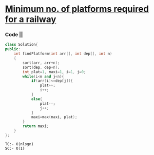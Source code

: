 # [Minimum no. of platforms required for a railway](https://practice.geeksforgeeks.org/problems/minimum-platforms-1587115620/1#)

### Code ||

``` .cpp
class Solution{
public:
    int findPlatform(int arr[], int dep[], int n)
    {
    	sort(arr, arr+n);
    	sort(dep, dep+n);
    	int plat=1, maxi=1, i=1, j=0;
    	while(i<n and j<n){
    	    if(arr[i]<=dep[j]){
    	        plat++;
    	        i++;
    	    }
    	    else{
    	        plat--;
    	        j++;
    	    }
    	    maxi=max(maxi, plat);
    	}
    	return maxi;
    }
};
```

```
TC:- O(nlogn)
SC:- O(1)
```
